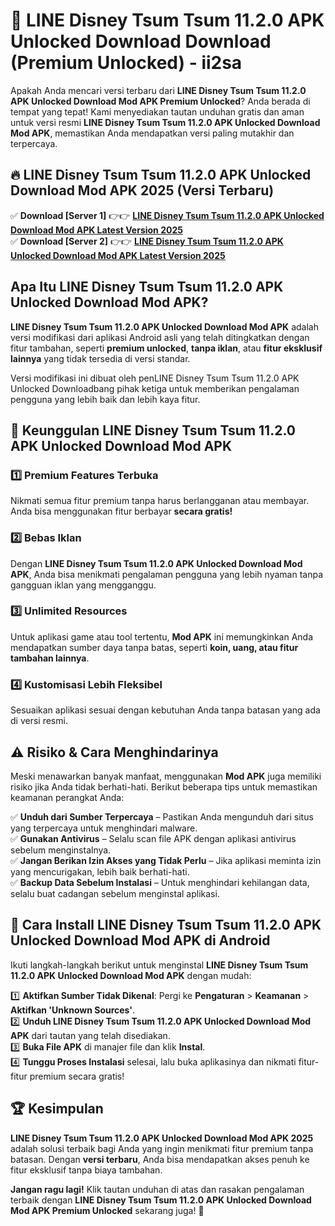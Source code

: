 # 🎯 LINE Disney Tsum Tsum 11.2.0 APK Unlocked Download  Download (Premium Unlocked) -  ii2sa

Apakah Anda mencari versi terbaru dari **LINE Disney Tsum Tsum 11.2.0 APK Unlocked Download Mod APK Premium Unlocked**? Anda berada di tempat yang tepat! Kami menyediakan tautan unduhan gratis dan aman untuk versi resmi **LINE Disney Tsum Tsum 11.2.0 APK Unlocked Download Mod APK**, memastikan Anda mendapatkan versi paling mutakhir dan terpercaya.

## 🔥 LINE Disney Tsum Tsum 11.2.0 APK Unlocked Download Mod APK 2025 (Versi Terbaru)

✅ **Download [Server 1]** 👉👉 [**LINE Disney Tsum Tsum 11.2.0 APK Unlocked Download Mod APK Latest Version 2025**](https://momento.my/?title=LINE_Disney_Tsum_Tsum_11.2.0_APK_Unlocked_Download)  
✅ **Download [Server 2]** 👉👉 [**LINE Disney Tsum Tsum 11.2.0 APK Unlocked Download Mod APK Latest Version 2025**](https://momento.my/?title=LINE_Disney_Tsum_Tsum_11.2.0_APK_Unlocked_Download)  

## Apa Itu LINE Disney Tsum Tsum 11.2.0 APK Unlocked Download Mod APK?

**LINE Disney Tsum Tsum 11.2.0 APK Unlocked Download Mod APK** adalah versi modifikasi dari aplikasi Android asli yang telah ditingkatkan dengan fitur tambahan, seperti **premium unlocked**, **tanpa iklan**, atau **fitur eksklusif lainnya** yang tidak tersedia di versi standar.

Versi modifikasi ini dibuat oleh penLINE Disney Tsum Tsum 11.2.0 APK Unlocked Downloadbang pihak ketiga untuk memberikan pengalaman pengguna yang lebih baik dan lebih kaya fitur.

## 🎯 Keunggulan LINE Disney Tsum Tsum 11.2.0 APK Unlocked Download Mod APK

### 1️⃣ Premium Features Terbuka
Nikmati semua fitur premium tanpa harus berlangganan atau membayar. Anda bisa menggunakan fitur berbayar **secara gratis!**

### 2️⃣ Bebas Iklan
Dengan **LINE Disney Tsum Tsum 11.2.0 APK Unlocked Download Mod APK**, Anda bisa menikmati pengalaman pengguna yang lebih nyaman tanpa gangguan iklan yang mengganggu.

### 3️⃣ Unlimited Resources
Untuk aplikasi game atau tool tertentu, **Mod APK** ini memungkinkan Anda mendapatkan sumber daya tanpa batas, seperti **koin, uang, atau fitur tambahan lainnya**.

### 4️⃣ Kustomisasi Lebih Fleksibel
Sesuaikan aplikasi sesuai dengan kebutuhan Anda tanpa batasan yang ada di versi resmi.

## ⚠️ Risiko & Cara Menghindarinya

Meski menawarkan banyak manfaat, menggunakan **Mod APK** juga memiliki risiko jika Anda tidak berhati-hati. Berikut beberapa tips untuk memastikan keamanan perangkat Anda:

✅ **Unduh dari Sumber Terpercaya** – Pastikan Anda mengunduh dari situs yang terpercaya untuk menghindari malware.  
✅ **Gunakan Antivirus** – Selalu scan file APK dengan aplikasi antivirus sebelum menginstalnya.  
✅ **Jangan Berikan Izin Akses yang Tidak Perlu** – Jika aplikasi meminta izin yang mencurigakan, lebih baik berhati-hati.  
✅ **Backup Data Sebelum Instalasi** – Untuk menghindari kehilangan data, selalu buat cadangan sebelum menginstal aplikasi.

## 📌 Cara Install LINE Disney Tsum Tsum 11.2.0 APK Unlocked Download Mod APK di Android

Ikuti langkah-langkah berikut untuk menginstal **LINE Disney Tsum Tsum 11.2.0 APK Unlocked Download Mod APK** dengan mudah:

1️⃣ **Aktifkan Sumber Tidak Dikenal**: Pergi ke **Pengaturan** > **Keamanan** > **Aktifkan 'Unknown Sources'**.  
2️⃣ **Unduh LINE Disney Tsum Tsum 11.2.0 APK Unlocked Download Mod APK** dari tautan yang telah disediakan.  
3️⃣ **Buka File APK** di manajer file dan klik **Instal**.  
4️⃣ **Tunggu Proses Instalasi** selesai, lalu buka aplikasinya dan nikmati fitur-fitur premium secara gratis!

## 🏆 Kesimpulan

**LINE Disney Tsum Tsum 11.2.0 APK Unlocked Download Mod APK 2025** adalah solusi terbaik bagi Anda yang ingin menikmati fitur premium tanpa batasan. Dengan **versi terbaru**, Anda bisa mendapatkan akses penuh ke fitur eksklusif tanpa biaya tambahan.

**Jangan ragu lagi!** Klik tautan unduhan di atas dan rasakan pengalaman terbaik dengan **LINE Disney Tsum Tsum 11.2.0 APK Unlocked Download Mod APK Premium Unlocked** sekarang juga! 🚀
